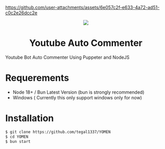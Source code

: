 

https://github.com/user-attachments/assets/6e057c2f-e633-4a72-ad51-c0c2e26dcc2e
  <p align="center">
  <image src="https://github.com/user-attachments/assets/6e057c2f-e633-4a72-ad51-c0c2e26dcc2e" align="center"/>
<h1 align="center"> Youtube Auto Commenter </h1>
Youtube Bot Auto Commenter Using Puppeter and NodeJS
    </p>
    
# Requerements

-  Node 18+ / Bun Latest Version (bun is strongly recommended)
- Windows ( Currently this only support windows only for now)
#  Installation 

```bash
$ git clone https://github.com/tegal1337/YOMEN
$ cd YOMEN
$ bun start
```




           

